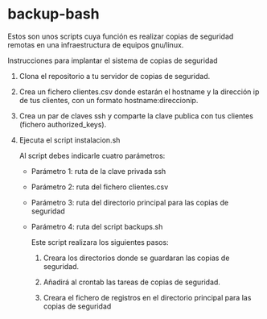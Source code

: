 # backup-bash

Estos son unos scripts cuya función es realizar copias de seguridad remotas en una infraestructura de equipos gnu/linux.

Instrucciones para implantar el sistema de copias de seguridad

1. Clona el repositorio a tu servidor de copias de seguridad.

2. Crea un fichero clientes.csv donde estarán el hostname y la dirección ip de tus clientes, con un formato hostname:direccionip.

3. Crea un par de claves ssh y comparte la clave publica con tus clientes (fichero authorized_keys).

4. Ejecuta el script instalacion.sh

	Al script debes indicarle cuatro parámetros:

	* Parámetro 1: ruta de la clave privada ssh
	* Parámetro 2: ruta del fichero clientes.csv
	* Parámetro 3: ruta del directorio principal para las copias de seguridad
	* Parámetro 4: ruta del script backups.sh

        Este script realizara los siguientes pasos:

        1. Creara los directorios donde se guardaran las copias de seguridad.

        2. Añadirá al crontab las tareas de copias de seguridad.

        3. Creara el fichero de registros en el directorio principal para las copias de seguridad


